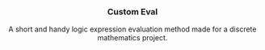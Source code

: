 
<br />
<div align="center">
  <a href="https://github.com/othneildrew/Best-README-Template">
  </a>

  <h3 align="center">Custom Eval</h3>

  <p align="center">
    A short and handy logic expression evaluation method
    made for a discrete mathematics project.
  </p>
</div>

